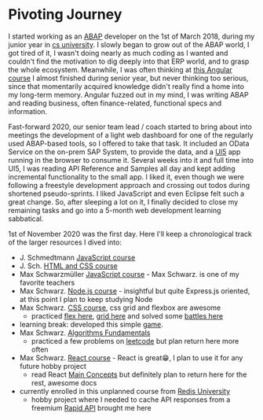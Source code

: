 # Pivoting Journey

I started working as an [ABAP](https://en.wikipedia.org/wiki/ABAP) developer on the 1st of March 2018, during my junior year in [cs university](https://cs.upt.ro/). I slowly began to grow out of the ABAP world, I got tired of it, I wasn't doing nearly as much coding as I wanted and couldn't find the motivation to dig deeply into that ERP world, and to grasp the whole ecosystem. Meanwhile, I was often thinking at [this Angular course](https://www.udemy.com/course/the-complete-guide-to-angular-2/) I almost finished during senior year, but never thinking too serious, since that momentarily acquired knowledge didn't really find a home into my long-term memory. Angular fuzzed out in my mind, I was writing ABAP and reading business, often finance-related, functional specs and information.

Fast-forward 2020, our senior team lead / coach started to bring about into meetings the development of a light web dashboard for one of the regularly used ABAP-based tools, so I offered to take that task. It included an OData Service on the on-prem SAP System, to provide the data, and a [UI5](https://en.wikipedia.org/wiki/OpenUI5) app running in the browser to consume it. Several weeks into it and full time into UI5, I was reading API Reference and Samples all day and kept adding incremental functionality to the small app. I liked it, even though we were following a freestyle development approach and crossing out todos during shortened pseudo-sprints. I liked JavaScript and even Eclipse felt such a great change. So, after sleeping a lot on it, I finally decided to close my remaining tasks and go into a 5-month web development learning sabbatical.

1st of November 2020 was the first day. Here I'll keep a chronological track of the larger resources I dived into:

- J. Schmedtmann [JavaScript course](https://www.udemy.com/course/the-complete-javascript-course/)
- J. Sch. [HTML and CSS course](https://www.udemy.com/course/design-and-develop-a-killer-website-with-html5-and-css3/)
- Max Schwarzmüller [JavaScript course](https://www.udemy.com/course/javascript-the-complete-guide-2020-beginner-advanced/) - Max Schwarz. is one of my favorite teachers
- Max Schwarz. [Node.js course](https://www.udemy.com/course/nodejs-the-complete-guide/) - insightful but quite Express.js oriented, at this point I plan to keep studying Node
- Max Schwarz. [CSS course](https://www.udemy.com/course/css-the-complete-guide-incl-flexbox-grid-sass/), css grid and flexbox are awesome
  - practiced [flex here](https://flexboxfroggy.com/), [grid here](https://cssgridgarden.com/) and solved some [battles here](https://cssbattle.dev/)
- learning break: developed this simple [game](https://github.com/FilipLeonard/whackerston).
- Max Schwarz. [Algorithms Fundamentals](https://pro.academind.com/courses/enrolled/913203)
  - practiced a few problems on [leetcode](https://leetcode.com/problemset/all/) but plan return here more often
- Max Schwarz. [React course](https://pro.academind.com/courses/enrolled/768614) - React is great😁, I plan to use it for any future hobby project
  - read React [Main Concepts](https://reactjs.org/docs/thinking-in-react.html) but definitely plan to return here for the rest, awesome docs
- currently enrolled in this unplanned course from [Redis University](https://university.redislabs.com/courses/ru102js/)
  - hobby project where I needed to cache API responses from a freemium [Rapid API](https://university.redislabs.com/courses/ru102js/) brought me here
